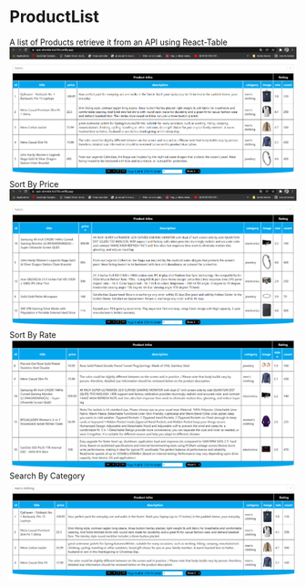 # ProductList
A list of Products retrieve it from an API using React-Table 
![p1.png](./_resources/p1.png)
Sort By Price
![p2.png](./_resources/p2.png)
Sort By Rate
![p3.png](./_resources/p3.png)
Search By Category
![p4.png](./_resources/p4.png)
